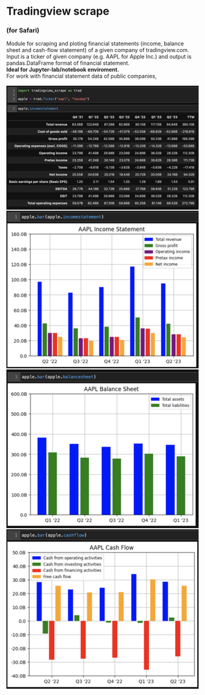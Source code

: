 # Tradingview scrape 
### (for Safari)

Module for scraping and ploting financial statements (income, balance sheet and cash-flow statement) of a given company of tradingview.com. 
Input is a ticker of given company (e.g. AAPL for Apple Inc.) and output is pandas.DataFrame format of financial statement.
<br>
<b>Ideal for Jupyter-lab/notebook enviroment.</b>
<br>
For work with financial statement data of public companies,
<br><br>
<img src="https://github.com/JPcooldev/trading-view-scrape/blob/main/images/exampleDataFrame.png" width="700">
<img src="https://github.com/JPcooldev/trading-view-scrape/blob/main/images/exampleBarIncome.png" width="700">
<img src="https://github.com/JPcooldev/trading-view-scrape/blob/main/images/exampleBarBalance.png" width="700">
<img src="https://github.com/JPcooldev/trading-view-scrape/blob/main/images/exampleBarCash.png" width="700">

